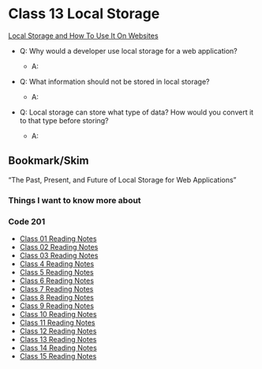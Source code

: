 # Class 13 Local Storage

[Local Storage and How To Use It On Websites](https://www.smashingmagazine.com/2010/10/local-storage-and-how-to-use-it/)

- Q: Why would a developer use local storage for a web application?

  - A:

- Q: What information should not be stored in local storage?

  - A:

- Q: Local storage can store what type of data? How would you convert it to that type before storing?

  - A:

## Bookmark/Skim

“The Past, Present, and Future of Local Storage for Web Applications”

### Things I want to know more about

### Code 201

- [Class 01 Reading Notes](/code201/class-01.md)
- [Class 02 Reading Notes](/code201/class-02.md)
- [Class 03 Reading Notes](/code201/class-03.md)
- [Class 4 Reading Notes](/code201/class-04.md)
- [Class 5 Reading Notes](/code201/class-05.md)
- [Class 6 Reading Notes](/code201/class-06.md)
- [Class 7 Reading Notes](/code201/class-07.md)
- [Class 8 Reading Notes](/code201/class-08.md)
- [Class 9 Reading Notes](/code201/class-09.md)
- [Class 10 Reading Notes](/code201/class-10.md)
- [Class 11 Reading Notes](/code201/class-11.md)
- [Class 12 Reading Notes](/code201/class-12.md)
- [Class 13 Reading Notes](/code201/class-13.md)
- [Class 14 Reading Notes](/code201/class-14.md)
- [Class 15 Reading Notes](/code201/class-15.md)
